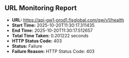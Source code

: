 ## URL Monitoring Report

- **URL:** https://api-gw1-prod1.fisglobal.com/gw/v1/health
- **Start Time:** 2025-10-20T11:30:17.311435
- **End Time:** 2025-10-20T11:30:17.512657
- **Total Time Taken:** 0.201222 seconds
- **HTTP Status Code:** 403
- **Status:** Failure
- **Failure Reason:** HTTP Status Code: 403
